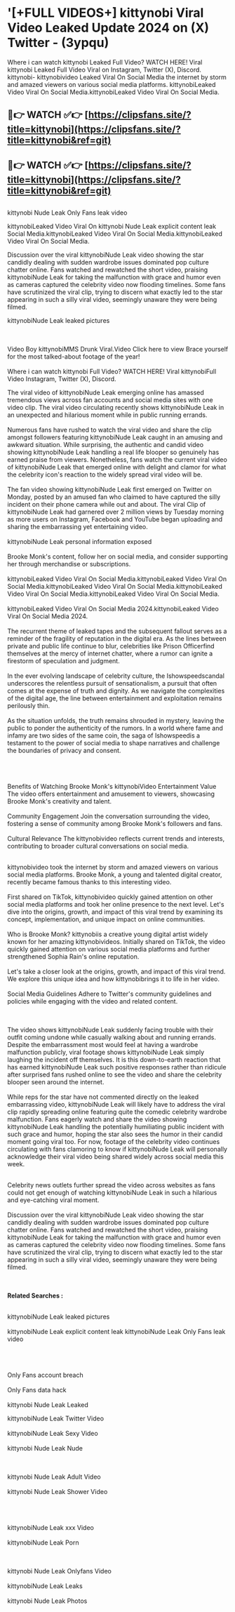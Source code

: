 #  '[+FULL VIDEOS+] kittynobi Viral Video Leaked Update 2024 on (X) Twitter - (3ypqu)

Where i can watch kittynobi Leaked Full Video? WATCH HERE! Viral kittynobi Leaked Full Video Viral on Instagram, Twitter (X), Discord.
kittynobi- kittynobivideo Leaked Viral On Social Media the internet by storm and amazed viewers on various social media platforms.
kittynobiLeaked Video Viral On Social Media.kittynobiLeaked Video Viral On Social Media.




## 🔴👉 WATCH ✅👉 [https://clipsfans.site/?title=kittynobi](https://clipsfans.site/?title=kittynobi&ref=git)


## 🔴👉 WATCH ✅👉 [https://clipsfans.site/?title=kittynobi](https://clipsfans.site/?title=kittynobi&ref=git)
##


kittynobi Nude Leak Only Fans leak video 


kittynobiLeaked Video Viral On  kittynobi Nude Leak explicit content leak Social Media.kittynobiLeaked Video Viral On Social Media.kittynobiLeaked Video Viral On Social Media.



Discussion over the viral kittynobiNude Leak video showing the star candidly dealing with sudden wardrobe issues dominated pop culture chatter online. Fans watched and rewatched the short video, praising kittynobiNude Leak for taking the malfunction with grace and humor even as cameras captured the celebrity video now flooding timelines. Some fans have scrutinized the viral clip, trying to discern what exactly led to the star appearing in such a silly viral video, seemingly unaware they were being filmed.


kittynobiNude Leak leaked pictures


  <br>

  <br>
Video Boy kittynobiMMS Drunk Viral.Video Click here to view Brace yourself for the most talked-about footage of the year!
<br><br>
Where i can watch kittynobi Full Video? WATCH HERE! Viral kittynobiFull Video Instagram, Twitter (X), Discord.

The viral video of kittynobiNude Leak emerging online has amassed tremendous views across fan accounts and social media sites with one video clip. The viral video circulating recently shows kittynobiNude Leak in an unexpected and hilarious moment while in public running errands.
<br><br>
Numerous fans have rushed to watch the viral video and share the clip amongst followers featuring kittynobiNude Leak caught in an amusing and awkward situation. While surprising, the authentic and candid video showing kittynobiNude Leak handling a real life blooper so genuinely has earned praise from viewers. Nonetheless, fans watch the current viral video of kittynobiNude Leak that emerged online with delight and clamor for what the celebrity icon's reaction to the widely spread viral video will be.
<br><br>
The fan video showing kittynobiNude Leak first emerged on Twitter on Monday, posted by an amused fan who claimed to have captured the silly incident on their phone camera while out and about. The viral Clip of kittynobiNude Leak had garnered over 2 million views by Tuesday morning as more users on Instagram, Facebook and YouTube began uploading and sharing the embarrassing yet entertaining video.
<br><br>
kittynobiNude Leak personal information exposed
<br><br>
Brooke Monk's content, follow her on social media, and consider supporting her through merchandise or subscriptions.
<br><br>
kittynobiLeaked Video Viral On Social Media.kittynobiLeaked Video Viral On Social Media.kittynobiLeaked Video Viral On Social Media.kittynobiLeaked Video Viral On Social Media.kittynobiLeaked Video Viral On Social Media.
<br><br>
kittynobiLeaked Video Viral On Social Media 2024.kittynobiLeaked Video Viral On Social Media 2024.
<br><br>
The recurrent theme of leaked tapes and the subsequent fallout serves as a reminder of the fragility of reputation in the digital era. As the lines between private and public life continue to blur, celebrities like Prison Officerfind themselves at the mercy of internet chatter, where a rumor can ignite a firestorm of speculation and judgment.
<br><br>
In the ever evolving landscape of celebrity culture, the Ishowspeedscandal underscores the relentless pursuit of sensationalism, a pursuit that often comes at the expense of truth and dignity. As we navigate the complexities of the digital age, the line between entertainment and exploitation remains perilously thin.
<br><br>
As the situation unfolds, the truth remains shrouded in mystery, leaving the public to ponder the authenticity of the rumors. In a world where fame and infamy are two sides of the same coin, the saga of Ishowspeedis a testament to the power of social media to shape narratives and challenge the boundaries of privacy and consent.
<br><br>

<br><br>
Benefits of Watching Brooke Monk's kittynobiVideo Entertainment Value The video offers entertainment and amusement to viewers, showcasing Brooke Monk's creativity and talent.
<br><br>
Community Engagement Join the conversation surrounding the video, fostering a sense of community among Brooke Monk's followers and fans.
<br><br>
Cultural Relevance The kittynobivideo reflects current trends and interests, contributing to broader cultural conversations on social media.
<br><br>


kittynobivideo took the internet by storm and amazed viewers on various social media platforms. Brooke Monk, a young and talented digital creator, recently became famous thanks to this interesting video.
<br><br>
First shared on TikTok, kittynobivideo quickly gained attention on other social media platforms and took her online presence to the next level. Let's dive into the origins, growth, and impact of this viral trend by examining its concept, implementation, and unique impact on online communities.
<br><br>
Who is Brooke Monk? kittynobiis a creative young digital artist widely known for her amazing kittynobivideos. Initially shared on TikTok, the video quickly gained attention on various social media platforms and further strengthened Sophia Rain's online reputation.
<br><br>
Let's take a closer look at the origins, growth, and impact of this viral trend. We explore this unique idea and how kittynobibrings it to life in her video.
<br><br>
Social Media Guidelines Adhere to Twitter's community guidelines and policies while engaging with the video and related content.


<br><br>
The video shows kittynobiNude Leak suddenly facing trouble with their outfit coming undone while casually walking about and running errands. Despite the embarrassment most would feel at having a wardrobe malfunction publicly, viral footage shows kittynobiNude Leak simply laughing the incident off themselves. It is this down-to-earth reaction that has earned kittynobiNude Leak such positive responses rather than ridicule after surprised fans rushed online to see the video and share the celebrity blooper seen around the internet.
<br><br>
While reps for the star have not commented directly on the leaked embarrassing video, kittynobiNude Leak will likely have to address the viral clip rapidly spreading online featuring quite the comedic celebrity wardrobe malfunction. Fans eagerly watch and share the video showing kittynobiNude Leak handling the potentially humiliating public incident with such grace and humor, hoping the star also sees the humor in their candid moment going viral too. For now, footage of the celebrity video continues circulating with fans clamoring to know if kittynobiNude Leak will personally acknowledge their viral video being shared widely across social media this week.
<br><br>

Celebrity news outlets further spread the video across websites as fans could not get enough of watching kittynobiNude Leak in such a hilarious and eye-catching viral moment.
<br><br>
Discussion over the viral kittynobiNude Leak video showing the star candidly dealing with sudden wardrobe issues dominated pop culture chatter online. Fans watched and rewatched the short video, praising kittynobiNude Leak for taking the malfunction with grace and humor even as cameras captured the celebrity video now flooding timelines. Some fans have scrutinized the viral clip, trying to discern what exactly led to the star appearing in such a silly viral video, seemingly unaware they were being filmed.


<br><br>
<strong>Related Searches :</strong>
<br><br>

kittynobiNude Leak leaked pictures
<br><br>
kittynobiNude Leak explicit content leak
kittynobiNude Leak Only Fans leak video
<br><br>

<br><br>
Only Fans account breach
<br><br>
Only Fans data hack
<br><br>
kittynobi Nude Leak Leaked

kittynobiNude Leak Twitter Video
<br><br>
kittynobiNude Leak Sexy Video
<br><br>
kittynobi Nude Leak Nude

<br><br>
kittynobi Nude Leak Adult Video
<br><br>
kittynobi Nude Leak Shower Video
<br><br>

<br><br>
kittynobiNude Leak xxx Video
<br><br>
kittynobiNude Leak Porn

<br><br>
kittynobi Nude Leak Onlyfans Video
<br><br>
kittynobiNude Leak Leaks
<br><br>
kittynobi Nude Leak Photos